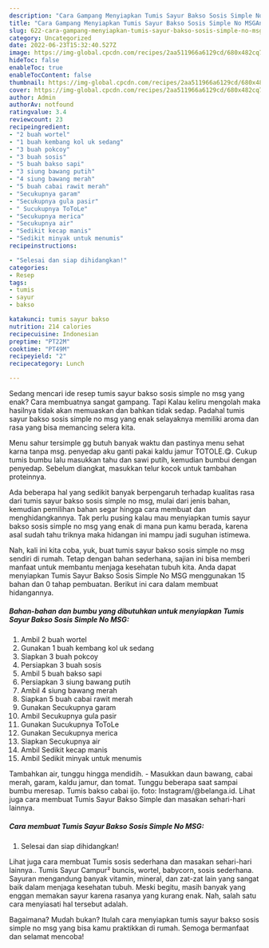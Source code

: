```yaml
---
description: "Cara Gampang Menyiapkan Tumis Sayur Bakso Sosis Simple No MSGAnti Ribet"
title: "Cara Gampang Menyiapkan Tumis Sayur Bakso Sosis Simple No MSGAnti Ribet"
slug: 622-cara-gampang-menyiapkan-tumis-sayur-bakso-sosis-simple-no-msganti-ribet
category: Uncategorized
date: 2022-06-23T15:32:40.527Z
image: https://img-global.cpcdn.com/recipes/2aa511966a6129cd/680x482cq70/tumis-sayur-bakso-sosis-simple-no-msg-foto-resep-utama.jpg
hideToc: false
enableToc: true
enableTocContent: false
thumbnail: https://img-global.cpcdn.com/recipes/2aa511966a6129cd/680x482cq70/tumis-sayur-bakso-sosis-simple-no-msg-foto-resep-utama.jpg
cover: https://img-global.cpcdn.com/recipes/2aa511966a6129cd/680x482cq70/tumis-sayur-bakso-sosis-simple-no-msg-foto-resep-utama.jpg
author: Admin
authorAv: notfound
ratingvalue: 3.4
reviewcount: 23
recipeingredient:
- "2 buah wortel"
- "1 buah kembang kol uk sedang"
- "3 buah pokcoy"
- "3 buah sosis"
- "5 buah bakso sapi"
- "3 siung bawang putih"
- "4 siung bawang merah"
- "5 buah cabai rawit merah"
- "Secukupnya garam"
- "Secukupnya gula pasir"
- " Sucukupnya ToToLe"
- "Secukupnya merica"
- "Secukupnya air"
- "Sedikit kecap manis"
- "Sedikit minyak untuk menumis"
recipeinstructions:

- "Selesai dan siap dihidangkan!"
categories:
- Resep
tags:
- tumis
- sayur
- bakso

katakunci: tumis sayur bakso 
nutrition: 214 calories
recipecuisine: Indonesian
preptime: "PT22M"
cooktime: "PT49M"
recipeyield: "2"
recipecategory: Lunch

---
```



Sedang mencari ide resep tumis sayur bakso sosis simple no msg yang enak? Cara membuatnya sangat gampang. Tapi Kalau keliru mengolah maka hasilnya tidak akan memuaskan dan bahkan tidak sedap. Padahal tumis sayur bakso sosis simple no msg yang enak selayaknya memiliki aroma dan rasa yang bisa memancing selera kita.


Menu sahur tersimple gg butuh banyak waktu dan pastinya menu sehat karna tanpa msg. penyedap aku ganti pakai kaldu jamur TOTOLE.😋. Cukup tumis bumbu lalu masukkan tahu dan sawi putih, kemudian bumbui dengan penyedap. Sebelum diangkat, masukkan telur kocok untuk tambahan proteinnya.

Ada beberapa hal yang sedikit banyak berpengaruh terhadap kualitas rasa dari tumis sayur bakso sosis simple no msg, mulai dari jenis bahan, kemudian pemilihan bahan segar hingga cara membuat dan menghidangkannya. Tak perlu pusing kalau mau menyiapkan tumis sayur bakso sosis simple no msg yang enak di mana pun kamu berada, karena asal sudah tahu triknya maka hidangan ini mampu jadi suguhan istimewa.


Nah, kali ini kita coba, yuk, buat tumis sayur bakso sosis simple no msg sendiri di rumah. Tetap dengan bahan sederhana, sajian ini bisa memberi manfaat untuk membantu menjaga kesehatan tubuh kita. Anda dapat menyiapkan Tumis Sayur Bakso Sosis Simple No MSG menggunakan 15 bahan dan 0 tahap pembuatan. Berikut ini cara dalam membuat hidangannya.

<!--inarticleads1-->

##### Bahan-bahan dan bumbu yang dibutuhkan untuk menyiapkan Tumis Sayur Bakso Sosis Simple No MSG:

1. Ambil 2 buah wortel
1. Gunakan 1 buah kembang kol uk sedang
1. Siapkan 3 buah pokcoy
1. Persiapkan 3 buah sosis
1. Ambil 5 buah bakso sapi
1. Persiapkan 3 siung bawang putih
1. Ambil 4 siung bawang merah
1. Siapkan 5 buah cabai rawit merah
1. Gunakan Secukupnya garam
1. Ambil Secukupnya gula pasir
1. Gunakan  Sucukupnya ToToLe
1. Gunakan Secukupnya merica
1. Siapkan Secukupnya air
1. Ambil Sedikit kecap manis
1. Ambil Sedikit minyak untuk menumis


Tambahkan air, tunggu hingga mendidih. - Masukkan daun bawang, cabai merah, garam, kaldu jamur, dan tomat. Tunggu beberapa saat sampai bumbu meresap. Tumis bakso cabai ijo. foto: Instagram/@belanga.id. Lihat juga cara membuat Tumis Sayur Bakso Simple dan masakan sehari-hari lainnya. 

<!--inarticleads2-->

##### Cara membuat Tumis Sayur Bakso Sosis Simple No MSG:


1. Selesai dan siap dihidangkan!

Lihat juga cara membuat Tumis sosis sederhana dan masakan sehari-hari lainnya.. Tumis Sayur Campur² buncis, wortel, babycorn, sosis sederhana. Sayuran mengandung banyak vitamin, mineral, dan zat-zat lain yang sangat baik dalam menjaga kesehatan tubuh. Meski begitu, masih banyak yang enggan memakan sayur karena rasanya yang kurang enak. Nah, salah satu cara menyiasati hal tersebut adalah. 

Bagaimana? Mudah bukan? Itulah cara menyiapkan tumis sayur bakso sosis simple no msg yang bisa kamu praktikkan di rumah. Semoga bermanfaat dan selamat mencoba!
